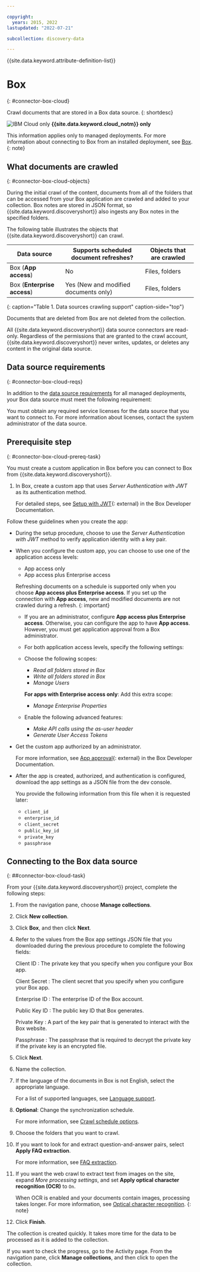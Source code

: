 ```yaml
---

copyright:
  years: 2015, 2022
lastupdated: "2022-07-21"

subcollection: discovery-data

---
```


{{site.data.keyword.attribute-definition-list}}

# Box
{: #connector-box-cloud}

Crawl documents that are stored in a Box data source.
{: shortdesc}

![IBM Cloud only](images/ibm-cloud.png) **{{site.data.keyword.cloud_notm}} only**

This information applies only to managed deployments. For more information about connecting to Box from an installed deployment, see [Box](/docs/discovery-data?topic=discovery-data-connector-box-cp4d).
{: note}

## What documents are crawled
{: #connector-box-cloud-objects}

During the initial crawl of the content, documents from all of the folders that can be accessed from your Box application are crawled and added to your collection. Box notes are stored in JSON format, so {{site.data.keyword.discoveryshort}} also ingests any Box notes in the specified folders.

The following table illustrates the objects that {{site.data.keyword.discoveryshort}} can crawl.

| Data source | Supports scheduled document refreshes? | Objects that are crawled |
|-------------|----------------------------------------|--------------------------|
| Box (**App access**) | No | Files, folders |
| Box (**Enterprise access**)  | Yes (New and modified documents only) | Files, folders |
{: caption="Table 1. Data sources crawling support" caption-side="top"}

Documents that are deleted from Box are not deleted from the collection.

All {{site.data.keyword.discoveryshort}} data source connectors are read-only. Regardless of the permissions that are granted to the crawl account, {{site.data.keyword.discoveryshort}} never writes, updates, or deletes any content in the original data source.

## Data source requirements
{: #connector-box-cloud-reqs}

In addition to the [data source requirements](/docs/discovery-data?topic=discovery-data-sources#public-requirements) for all managed deployments, your Box data source must meet the following requirement:

You must obtain any required service licenses for the data source that you want to connect to. For more information about licenses, contact the system administrator of the data source.

## Prerequisite step
{: #connector-box-cloud-prereq-task}

You must create a custom application in Box before you can connect to Box from {{site.data.keyword.discoveryshort}}.

1.  In Box, create a custom app that uses *Server Authentication with JWT* as its authentication method.

    For detailed steps, see [Setup with JWT](https://developer.box.com/guides/authentication/jwt/jwt-setup/){: external} in the Box Developer Documentation.

Follow these guidelines when you create the app:

-   During the setup procedure, choose to use the *Server Authentication with JWT* method to verify application identity with a key pair.
-   When you configure the custom app, you can choose to use one of the application access levels:

    -   App access only
    -   App access plus Enterprise access

    Refreshing documents on a schedule is supported only when you choose **App access plus Enterprise access**. If you set up the connection with **App access**, new and modified documents are not crawled during a refresh.
    {: important}

    -   If you are an administrator, configure **App access plus Enterprise access**. Otherwise, you can configure the app to have **App access**. However, you must get application approval from a Box administrator.

    -   For both application access levels, specify the following settings:

    -   Choose the following scopes:

        -   *Read all folders stored in Box*
        -   *Write all folders stored in Box*
        -   *Manage Users*

        **For apps with Enterprise access only**: Add this extra scope:

        - *Manage Enterprise Properties*
    -   Enable the following advanced features:

        -   *Make API calls using the as-user header*
        -   *Generate User Access Tokens*

-   Get the custom app authorized by an administrator.

    For more information, see [App approval](https://developer.box.com/guides/authorization/custom-app-approval/){: external} in the Box Developer Documentation.
-   After the app is created, authorized, and authentication is configured, download the app settings as a JSON file from the dev console.

    You provide the following information from this file when it is requested later:

    -   `client_id`
    -   `enterprise_id`
    -   `client_secret`
    -   `public_key_id`
    -   `private_key`
    -   `passphrase`

## Connecting to the Box data source
{: ##connector-box-cloud-task}

From your {{site.data.keyword.discoveryshort}} project, complete the following steps:

1.  From the navigation pane, choose **Manage collections**.
1.  Click **New collection**.
1.  Click **Box**, and then click **Next**.
1.  Refer to the values from the Box app settings JSON file that you downloaded during the previous procedure to complete the following fields:

    Client ID
    :   The private key that you specify when you configure your Box app.
    
    Client Secret
    :   The client secret that you specify when you configure your Box app.
    
    Enterprise ID
    :   The enterprise ID of the Box account.
    
    Public Key ID
    :   The public key ID that Box generates.
    
    Private Key
    :   A part of the key pair that is generated to interact with the Box website.
    
    Passphrase
    :   The passphrase that is required to decrypt the private key if the private key is an encrypted file.

1.  Click **Next**.
1.  Name the collection.
1.  If the language of the documents in Box is not English, select the appropriate language.

    For a list of supported languages, see [Language support](/docs/discovery-data?topic=discovery-data-language-support).
1.  **Optional**: Change the synchronization schedule.

    For more information, see [Crawl schedule options](/docs/discovery-data?topic=discovery-data-collections#crawlschedule).
1.  Choose the folders that you want to crawl.
1.  If you want to look for and extract question-and-answer pairs, select **Apply FAQ extraction**.

    For more information, see [FAQ extraction](/docs/discovery-data?topic=discovery-data-sources#faq-extraction).

1.  If you want the web crawl to extract text from images on the site, expand *More processing settings*, and set **Apply optical character recognition (OCR)** to `On`.

    When OCR is enabled and your documents contain images, processing takes longer. For more information, see [Optical character recognition](/docs/discovery-data?topic=discovery-data-collections#ocr).
    {: note}

1.  Click **Finish**.

The collection is created quickly. It takes more time for the data to be processed as it is added to the collection.

If you want to check the progress, go to the Activity page. From the navigation pane, click **Manage collections**, and then click to open the collection.

